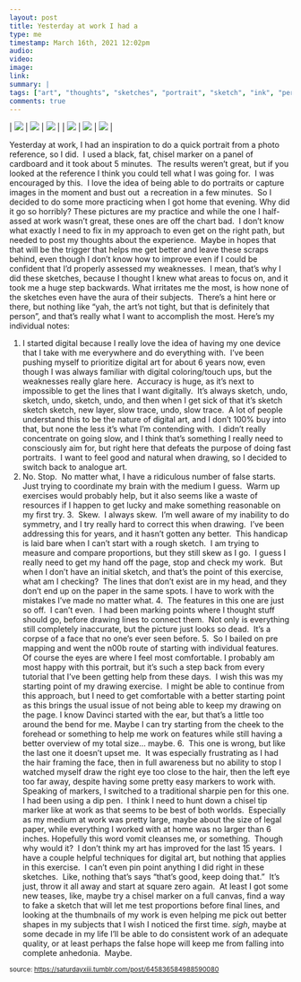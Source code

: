 ```yaml
---
layout: post
title: Yesterday at work I had a
type: me
timestamp: March 16th, 2021 12:02pm
audio: 
video: 
image: 
link: 
summary: |
tags: ["art", "thoughts", "sketches", "portrait", "sketch", "ink", "personal"]
comments: true
---
```


| <img src="https://saturdayxiii.github.io/media/645836584988590080_0.jpg"/> | <img src="https://saturdayxiii.github.io/media/645836584988590080_1.jpg"/> | <img src="https://saturdayxiii.github.io/media/645836584988590080_2.jpg"/> |
| <img src="https://saturdayxiii.github.io/media/645836584988590080_3.jpg"/> | <img src="https://saturdayxiii.github.io/media/645836584988590080_4.jpg"/> | <img src="https://saturdayxiii.github.io/media/645836584988590080_5.jpg"/> |

Yesterday at work, I had an inspiration to do a quick portrait from a photo reference, so I did.  I used a black, fat, chisel marker on a panel of cardboard and it took about 5 minutes.  The results weren’t great, but if you looked at the reference I think you could tell what I was going for.  I was encouraged by this.  I love the idea of being able to do portraits or capture images in the moment and bust out  a recreation in a few minutes.  So I decided to do some more practicing when I got home that evening.
Why did it go so horribly?
These pictures are my practice and while the one I half-assed at work wasn’t great, these ones are off the chart bad.  I don’t know what exactly I need to fix in my approach to even get on the right path, but needed to post my thoughts about the experience.  Maybe in hopes that that will be the trigger that helps me get better and leave these scraps behind, even though I don’t know how to improve even if I could be confident that I’d properly assessed my weaknesses.  I mean, that’s why I did these sketches, because I thought I knew what areas to focus on, and it took me a huge step backwards.
What irritates me the most, is how none of the sketches even have the aura of their subjects.  There’s a hint here or there, but nothing like “yah, the art’s not tight, but that is definitely that person”, and that’s really what I want to accomplish the most.
Here’s my individual notes:
1. I started digital because I really love the idea of having my one device that I take with me everywhere and do everything with.  I’ve been pushing myself to prioritize digital art for about 6 years now, even though I was always familiar with digital coloring/touch ups, but the weaknesses really glare here.  Accuracy is huge, as it’s next to impossible to get the lines that I want digitally.  It’s always sketch, undo, sketch, undo, sketch, undo, and then when I get sick of that it’s sketch sketch sketch, new layer, slow trace, undo, slow trace.  A lot of people understand this to be the nature of digital art, and I don’t 100% buy into that, but none the less it’s what I’m contending with.  I didn’t really concentrate on going slow, and I think that’s something I really need to consciously aim for, but right here that defeats the purpose of doing fast portraits.  I want to feel good and natural when drawing, so I decided to switch back to analogue art.
2. No. Stop.  No matter what, I have a ridiculous number of false starts.  Just trying to coordinate my brain with the medium I guess.  Warm up exercises would probably help, but it also seems like a waste of resources if I happen to get lucky and make something reasonable on my first try.
3.  Skew.  I always skew.  I’m well aware of my inability to do symmetry, and I try really hard to correct this when drawing.  I’ve been addressing this for years, and it hasn’t gotten any better.  This handicap is laid bare when I can’t start with a rough sketch.  I am trying to measure and compare proportions, but they still skew as I go.  I guess I really need to get my hand off the page, stop and check my work.  But when I don’t have an initial sketch, and that’s the point of this exercise, what am I checking?  The lines that don’t exist are in my head, and they don’t end up on the paper in the same spots. I have to work with the mistakes I’ve made no matter what.
4.  The features in this one are just so off.  I can’t even.  I had been marking points where I thought stuff should go, before drawing lines to connect them.  Not only is everything still completely inaccurate, but the picture just looks so dead.  It’s a corpse of a face that no one’s ever seen before.
5.  So I bailed on pre mapping and went the n00b route of starting with individual features.  Of course the eyes are where I feel most comfortable. I probably am most happy with this portrait, but it’s such a step back from every tutorial that I’ve been getting help from these days.  I wish this was my starting point of my drawing exercise.  I might be able to continue from this approach, but I need to get comfortable with a better starting point as this brings the usual issue of not being able to keep my drawing on the page. I know Davinci started with the ear, but that’s a little too around the bend for me. Maybe I can try starting from the cheek to the forehead or something to help me work on features while still having a better overview of my total size&hellip; maybe.
6.  This one is wrong, but like the last one it doesn’t upset me.  It was especially frustrating as I had the hair framing the face, then in full awareness but no ability to stop I watched myself draw the right eye too close to the hair, then the left eye too far away, despite having some pretty easy markers to work with.  Speaking of markers, I switched to a traditional sharpie pen for this one.  I had been using a dip pen.  I think I need to hunt down a chisel tip marker like at work as that seems to be best of both worlds.  Especially as my medium at work was pretty large, maybe about the size of legal paper, while everything I worked with at home was no larger than 6 inches.
Hopefully this word vomit cleanses me, or something.  Though why would it?  I don’t think my art has improved for the last 15 years.  I have a couple helpful techniques for digital art, but nothing that applies in this exercise.  I can’t even pin point anything I did right in these sketches.  Like, nothing that’s says “that’s good, keep doing that.”  It’s just, throw it all away and start at square zero again.  At least I got some new teases, like, maybe try a chisel marker on a full canvas, find a way to fake a sketch that will let me test proportions before final lines, and looking at the thumbnails of my work is even helping me pick out better shapes in my subjects that I wish I noticed the first time.
*sigh*, maybe at some decade in my life I’ll be able to do consistent work of an adequate quality, or at least perhaps the false hope will keep me from falling into complete anhedonia.  Maybe.<br/>
 
  
<small>source: https://saturdayxiii.tumblr.com/post/645836584988590080</small>